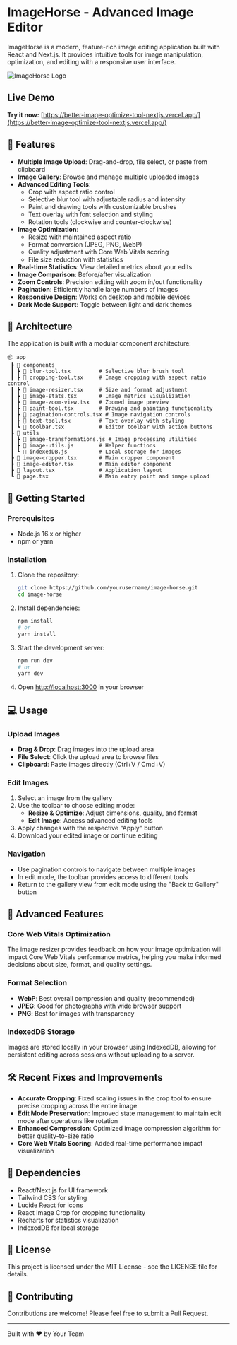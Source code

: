 # ImageHorse - Advanced Image Editor

ImageHorse is a modern, feature-rich image editing application built with React and Next.js. It provides intuitive tools for image manipulation, optimization, and editing with a responsive user interface.

![ImageHorse Logo](/Image-Horse-Logo.svg)

## Live Demo

**Try it now:** [https://better-image-optimize-tool-nextjs.vercel.app/](https://better-image-optimize-tool-nextjs.vercel.app/)

## 🌟 Features

- **Multiple Image Upload**: Drag-and-drop, file select, or paste from clipboard
- **Image Gallery**: Browse and manage multiple uploaded images
- **Advanced Editing Tools**:
  - Crop with aspect ratio control
  - Selective blur tool with adjustable radius and intensity
  - Paint and drawing tools with customizable brushes
  - Text overlay with font selection and styling
  - Rotation tools (clockwise and counter-clockwise)
- **Image Optimization**:
  - Resize with maintained aspect ratio
  - Format conversion (JPEG, PNG, WebP)
  - Quality adjustment with Core Web Vitals scoring
  - File size reduction with statistics
- **Real-time Statistics**: View detailed metrics about your edits
- **Image Comparison**: Before/after visualization
- **Zoom Controls**: Precision editing with zoom in/out functionality
- **Pagination**: Efficiently handle large numbers of images
- **Responsive Design**: Works on desktop and mobile devices
- **Dark Mode Support**: Toggle between light and dark themes

## 🧩 Architecture

The application is built with a modular component architecture:

```
📦 app
 ┣ 📂 components
 ┃ ┣ 📜 blur-tool.tsx         # Selective blur brush tool
 ┃ ┣ 📜 cropping-tool.tsx     # Image cropping with aspect ratio control
 ┃ ┣ 📜 image-resizer.tsx     # Size and format adjustment
 ┃ ┣ 📜 image-stats.tsx       # Image metrics visualization
 ┃ ┣ 📜 image-zoom-view.tsx   # Zoomed image preview
 ┃ ┣ 📜 paint-tool.tsx        # Drawing and painting functionality
 ┃ ┣ 📜 pagination-controls.tsx # Image navigation controls
 ┃ ┣ 📜 text-tool.tsx         # Text overlay with styling
 ┃ ┗ 📜 toolbar.tsx           # Editor toolbar with action buttons
 ┣ 📂 utils
 ┃ ┣ 📜 image-transformations.js # Image processing utilities
 ┃ ┣ 📜 image-utils.js        # Helper functions
 ┃ ┗ 📜 indexedDB.js          # Local storage for images
 ┣ 📜 image-cropper.tsx       # Main cropper component
 ┣ 📜 image-editor.tsx        # Main editor component
 ┣ 📜 layout.tsx              # Application layout
 ┗ 📜 page.tsx                # Main entry point and image upload
```

## 🚀 Getting Started

### Prerequisites

- Node.js 16.x or higher
- npm or yarn

### Installation

1. Clone the repository:

   ```bash
   git clone https://github.com/yourusername/image-horse.git
   cd image-horse
   ```

2. Install dependencies:

   ```bash
   npm install
   # or
   yarn install
   ```

3. Start the development server:

   ```bash
   npm run dev
   # or
   yarn dev
   ```

4. Open [http://localhost:3000](http://localhost:3000) in your browser

## 💻 Usage

### Upload Images

- **Drag & Drop**: Drag images into the upload area
- **File Select**: Click the upload area to browse files
- **Clipboard**: Paste images directly (Ctrl+V / Cmd+V)

### Edit Images

1. Select an image from the gallery
2. Use the toolbar to choose editing mode:
   - **Resize & Optimize**: Adjust dimensions, quality, and format
   - **Edit Image**: Access advanced editing tools
3. Apply changes with the respective "Apply" button
4. Download your edited image or continue editing

### Navigation

- Use pagination controls to navigate between multiple images
- In edit mode, the toolbar provides access to different tools
- Return to the gallery view from edit mode using the "Back to Gallery" button

## 🔧 Advanced Features

### Core Web Vitals Optimization

The image resizer provides feedback on how your image optimization will impact Core Web Vitals performance metrics, helping you make informed decisions about size, format, and quality settings.

### Format Selection

- **WebP**: Best overall compression and quality (recommended)
- **JPEG**: Good for photographs with wide browser support
- **PNG**: Best for images with transparency

### IndexedDB Storage

Images are stored locally in your browser using IndexedDB, allowing for persistent editing across sessions without uploading to a server.

## 🛠️ Recent Fixes and Improvements

- **Accurate Cropping**: Fixed scaling issues in the crop tool to ensure precise cropping across the entire image
- **Edit Mode Preservation**: Improved state management to maintain edit mode after operations like rotation
- **Enhanced Compression**: Optimized image compression algorithm for better quality-to-size ratio
- **Core Web Vitals Scoring**: Added real-time performance impact visualization

## 🔗 Dependencies

- React/Next.js for UI framework
- Tailwind CSS for styling
- Lucide React for icons
- React Image Crop for cropping functionality
- Recharts for statistics visualization
- IndexedDB for local storage

## 📄 License

This project is licensed under the MIT License - see the LICENSE file for details.

## 🤝 Contributing

Contributions are welcome! Please feel free to submit a Pull Request.

---

Built with ❤️ by Your Team
